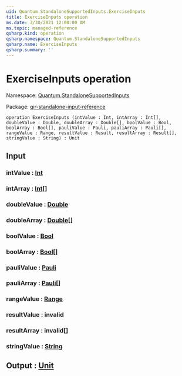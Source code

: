 ```yaml
---
uid: Quantum.StandaloneSupportedInputs.ExerciseInputs
title: ExerciseInputs operation
ms.date: 3/30/2021 12:00:00 AM
ms.topic: managed-reference
qsharp.kind: operation
qsharp.namespace: Quantum.StandaloneSupportedInputs
qsharp.name: ExerciseInputs
qsharp.summary: ''
---
```


# ExerciseInputs operation

Namespace: [Quantum.StandaloneSupportedInputs](xref:Quantum.StandaloneSupportedInputs)

Package: [qir-standalone-input-reference](https://nuget.org/packages/qir-standalone-input-reference)




```qsharp
operation ExerciseInputs (intValue : Int, intArray : Int[], doubleValue : Double, doubleArray : Double[], boolValue : Bool, boolArray : Bool[], pauliValue : Pauli, pauliArray : Pauli[], rangeValue : Range, resultValue : Result, resultArray : Result[], stringValue : String) : Unit
```


## Input

### intValue : [Int](xref:microsoft.quantum.lang-ref.int)




### intArray : [Int](xref:microsoft.quantum.lang-ref.int)[]




### doubleValue : [Double](xref:microsoft.quantum.lang-ref.double)




### doubleArray : [Double](xref:microsoft.quantum.lang-ref.double)[]




### boolValue : [Bool](xref:microsoft.quantum.lang-ref.bool)




### boolArray : [Bool](xref:microsoft.quantum.lang-ref.bool)[]




### pauliValue : [Pauli](xref:microsoft.quantum.lang-ref.pauli)




### pauliArray : [Pauli](xref:microsoft.quantum.lang-ref.pauli)[]




### rangeValue : [Range](xref:microsoft.quantum.lang-ref.range)




### resultValue : __invalid<Result>__




### resultArray : __invalid<Result>__[]




### stringValue : [String](xref:microsoft.quantum.lang-ref.string)





## Output : [Unit](xref:microsoft.quantum.lang-ref.unit)

